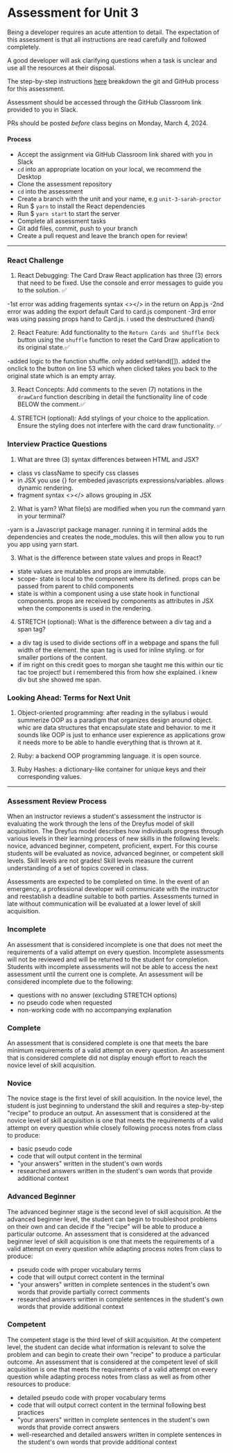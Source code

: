 # Assessment for Unit 3

Being a developer requires an acute attention to detail. The expectation of this assessment is that all instructions are read carefully and followed completely.

A good developer will ask clarifying questions when a task is unclear and use all the resources at their disposal.

The step-by-step instructions [here](https://github.com/LEARNAcademy/Syllabus/blob/main/github/assessments.md) breakdown the git and GitHub process for this assessment.

Assessment should be accessed through the GitHub Classroom link provided to you in Slack.

PRs should be posted _before_ class begins on Monday, March 4, 2024.

#### Process

- Accept the assignment via GitHub Classroom link shared with you in Slack
- `cd` into an appropriate location on your local, we recommend the Desktop
- Clone the assessment repository
- `cd` into the assessment
- Create a branch with the unit and your name, e.g `unit-3-sarah-proctor`
- Run $ `yarn` to install the React dependencies
- Run $ `yarn start` to start the server
- Complete all assessment tasks
- Git add files, commit, push to your branch
- Create a pull request and leave the branch open for review!

---

### React Challenge

1. React Debugging: The Card Draw React application has three (3) errors that need to be fixed. Use the console and error messages to guide you to the solution. ✅

-1st error was adding fragements syntax <></> in the return on App.js
-2nd error was adding the export default Card to card.js component
-3rd error was using passing props hand to Card.js. i used the destructured {hand}

2. React Feature: Add functionality to the `Return Cards and Shuffle Deck` button using the `shuffle` function to reset the Card Draw application to its original state.✅

-added logic to the function shuffle. only added setHand([]). added the onclick to the button on line 53 which when clicked takes you back to the original state which is an empty array. 

3. React Concepts: Add comments to the seven (7) notations in the `drawCard` function describing in detail the functionality line of code BELOW the comment.✅

4. STRETCH (optional): Add stylings of your choice to the application. Ensure the styling does not interfere with the card draw functionality. ✅

### Interview Practice Questions

1. What are three (3) syntax differences between HTML and JSX?

- class vs className to specify css classes
- in JSX you use {} for embeded javascripts expressions/variables. allows dynamic rendering.
- fragment syntax <></> allows grouping in JSX

2. What is yarn? What file(s) are modified when you run the command yarn in your terminal?

-yarn is a Javascript package manager. running it in terminal adds the dependencies and creates the node_modules. this will then allow you to run you app using yarn start. 

3. What is the difference between state values and props in React?

- state values are mutables and props are immutable.
- scope- state is local to the component where its defined. props can be passed from parent to child components
- state is within a component using a use state hook in functional components. props are received by components as attributes in JSX when the components is used in the rendering. 

4. STRETCH (optional): What is the difference between a div tag and a span tag?
- a div tag is used to divide sections off in a webpage and spans the full width of the element. the span tag is used for inline styling. or for smaller portions of the content. 
- if im right on this credit goes to morgan she taught me this within our tic tac toe project! but i remembered this from how she explained. i knew div but she showed me span.

### Looking Ahead: Terms for Next Unit

1. Object-oriented programming: after reading in the syllabus i would summerize OOP as a paradigm that organizes design around object. whic are data structures that encapsulate state and behavior. to me it sounds like OOP is just to enhance user expierence as applications grow it needs more to be able to handle everything that is thrown at it.

2. Ruby: a backend OOP programming language. it is open source. 

3. Ruby Hashes: a dictionary-like container for unique keys and their corresponding values.

---

### Assessment Review Process

When an instructor reviews a student's assessment the instructor is evaluating the work through the lens of the Dreyfus model of skill acquisition. The Dreyfus model describes how individuals progress through various levels in their learning process of new skills in the following levels: novice, advanced beginner, competent, proficient, expert. For this course students will be evaluated as novice, advanced beginner, or competent skill levels. Skill levels are not grades! Skill levels measure the current understanding of a set of topics covered in class.

Assessments are expected to be completed on time. In the event of an emergency, a professional developer will communicate with the instructor and reestablish a deadline suitable to both parties. Assessments turned in late without communication will be evaluated at a lower level of skill acquisition.

### Incomplete

An assessment that is considered incomplete is one that does not meet the requirements of a valid attempt on every question. Incomplete assessments will not be reviewed and will be returned to the student for completion. Students with incomplete assessments will not be able to access the next assessment until the current one is complete. An assessment will be considered incomplete due to the following:

- questions with no answer (excluding STRETCH options)
- no pseudo code when requested
- non-working code with no accompanying explanation

### Complete

An assessment that is considered complete is one that meets the bare minimum requirements of a valid attempt on every question. An assessment that is considered complete did not display enough effort to reach the novice level of skill acquisition.

### Novice

The novice stage is the first level of skill acquisition. In the novice level, the student is just beginning to understand the skill and requires a step-by-step "recipe" to produce an output. An assessment that is considered at the novice level of skill acquisition is one that meets the requirements of a valid attempt on every question while closely following process notes from class to produce:

- basic pseudo code
- code that will output content in the terminal
- "your answers" written in the student's own words
- researched answers written in the student's own words that provide additional context

### Advanced Beginner

The advanced beginner stage is the second level of skill acquisition. At the advanced beginner level, the student can begin to troubleshoot problems on their own and can decide if the "recipe" will be able to produce a particular outcome. An assessment that is considered at the advanced beginner level of skill acquisition is one that meets the requirements of a valid attempt on every question while adapting process notes from class to produce:

- pseudo code with proper vocabulary terms
- code that will output correct content in the terminal
- "your answers" written in complete sentences in the student's own words that provide partially correct comments
- researched answers written in complete sentences in the student's own words that provide additional context

### Competent

The competent stage is the third level of skill acquisition. At the competent level, the student can decide what information is relevant to solve the problem and can begin to create their own "recipe" to produce a particular outcome. An assessment that is considered at the competent level of skill acquisition is one that meets the requirements of a valid attempt on every question while adapting process notes from class as well as from other resources to produce:

- detailed pseudo code with proper vocabulary terms
- code that will output correct content in the terminal following best practices
- "your answers" written in complete sentences in the student's own words that provide correct answers
- well-researched and detailed answers written in complete sentences in the student's own words that provide additional context
